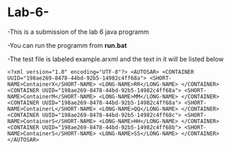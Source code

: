 # Lab-6-

-This is a submission of the lab 6 java programm

-You can run the programm from **run.bat**

-The test file is labeled example.arxml and the text in it will be listed below

`<?xml version="1.0" encoding="UTF-8"?>
<AUTOSAR>
   <CONTAINER UUID="198ae269-8478-44bd-92b5-14982c4ff68a">
      <SHORT-NAME>ContainerX</SHORT-NAME>
      <LONG-NAME>RR</LONG-NAME>
   </CONTAINER>
   <CONTAINER UUID="198ae269-8478-44bd-92b5-14982c4ff68a">
      <SHORT-NAME>ContainerM</SHORT-NAME>
      <LONG-NAME>MM</LONG-NAME>
   </CONTAINER>
   <CONTAINER UUID="198ae269-8478-44bd-92b5-14982c4ff68a">
      <SHORT-NAME>ContainerL</SHORT-NAME>
      <LONG-NAME>QQ</LONG-NAME>
   </CONTAINER>
   <CONTAINER UUID="198ae269-8478-44bd-92b5-14982c4ff68c">
      <SHORT-NAME>ContainerS</SHORT-NAME>
      <LONG-NAME>HH</LONG-NAME>
   </CONTAINER>
   <CONTAINER UUID="198ae269-8478-44bd-92b5-14982c4ff68b">
      <SHORT-NAME>ContainerS</SHORT-NAME>
      <LONG-NAME>SS</LONG-NAME>
   </CONTAINER>
</AUTOSAR>`

